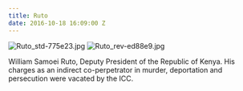 ```yaml
---
title: Ruto
date: 2016-10-18 16:09:00 Z
---
```


![Ruto_std-775e23.jpg](/uploads/Ruto_std.jpg)
![Ruto_rev-ed88e9.jpg](/uploads/Ruto_rev.jpg)

William Samoei Ruto, Deputy President of the Republic of Kenya. His charges as an indirect co-perpetrator in murder, deportation and persecution were vacated by the ICC.